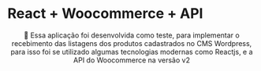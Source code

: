 
# React + Woocommerce + API
<p align="center">🚀 Essa aplicação foi desenvolvida como teste, para implementar o recebimento das listagens dos produtos cadastrados no CMS Wordpress, para isso foi se utilizado algumas tecnologias modernas como Reactjs, e a API do Woocommerce na versão v2</p>


